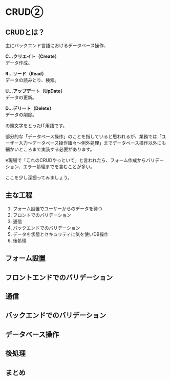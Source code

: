 
# CRUD②

## CRUDとは？

主にバックエンド言語におけるデータベース操作、

**C…クリエイト（Create）**  
データ作成。

**R…リード（Read）**  
データの読みとり、検索。

**U…アップデート（UpDate）**  
データの更新。

**D…デリート（Delete）**  
データの削除。

の頭文字をとったIT用語です。

部分的な「データベース操作」のことを指していると思われるが、業務では「ユーザー入力〜データベース操作諸々〜例外処理」までデータベース操作以外にも細かいところまで実装する必要があります。

※現場で「これのCRUDやっといて」と言われたら、フォーム作成からバリデーション、エラー処理までを含むことが多い。

ここを少し深掘ってみましょう。

## 主な工程

1. フォーム設置でユーザーからのデータを待つ
1. フロントでのバリデーション
1. 通信
1. バックエンドでのバリデーション
1. データを状態とセキュリティに気を使いDB操作
1. 後処理

## フォーム設置


## フロントエンドでのバリデーション


## 通信


## バックエンドでのバリデーション


## データベース操作


## 後処理


## まとめ